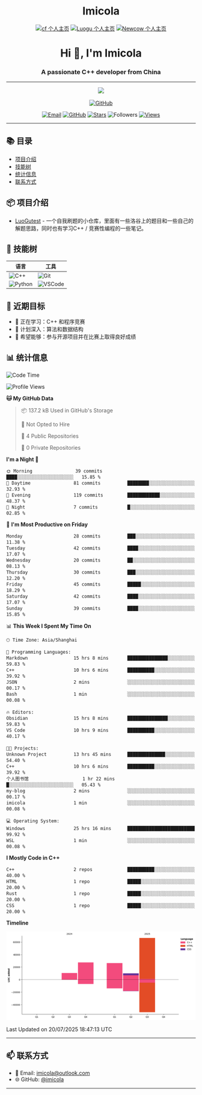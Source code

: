<h1 align="center">Imicola</h1>

<div align="center">

[![cf 个人主页](https://img.shields.io/badge/codeforces-imicola-yellow)](https://codeforces.com/profile/imicola)
[![Luogu 个人主页](https://img.shields.io/badge/Luogu-imicola-blue)](https://www.luogu.com.cn/user/1422275)
[![Newcow 个人主页](https://img.shields.io/badge/牛客-imicola-blue)](https://ac.nowcoder.com/acm/contest/profile/693475085)

</div>
<div align="center">
  
# Hi 👋, I'm Imicola

### A passionate C++ developer from China

---

<p align="center">
  <img src="https://readme-typing-svg.herokuapp.com/?lines=Learning+C%2B%2B+and+Competitive+Programming;First-year+Software+Engineering+Student&font=Fira%20Code&center=true&width=480&height=50">
</p>

<a href="https://github.com/imicola">
    <img src="https://img.shields.io/badge/GitHub-imicola-brightgreen" alt="GitHub"/>
</a>

<div align="center">

[![Email](https://img.shields.io/badge/-Email-c14438?style=flat&logo=Gmail&logoColor=white)](mailto:imicola@outlook.com)
[![GitHub](https://img.shields.io/badge/GitHub-imicola-brightgreen)](https://github.com/imicola)
[![Stars](https://img.shields.io/github/stars/imicola?color=fefb7b&logo=Github)](https://github.com/imicola)
![Followers](https://img.shields.io/github/followers/imicola?color=blue&logo=Github)
[![Views](https://komarev.com/ghpvc/?username=imicola&color=blue&style=flat)](https://github.com/imicola)

</div>

---

</div>

## 📚 目录
- [项目介绍](#项目介绍)
- [技能树](#技能树)
- [统计信息](#统计信息)
- [联系方式](#联系方式)

## 📦 项目介绍
- [LuoGutest](https://github.com/imicola/LuoGutest) - 一个自我刷题的小仓库，里面有一些洛谷上的题目和一些自己的解题思路，同时也有学习C++ / 竞赛性编程的一些笔记。

## 🚀 技能树
| 语言  | 工具 |
|-------|------|
| ![C++](https://img.shields.io/badge/-C++-00599C?style=flat&logo=c%2B%2B&logoColor=white) | ![Git](https://img.shields.io/badge/-Git-F05032?style=flat&logo=git&logoColor=white) |
| ![Python](https://img.shields.io/badge/-Python-3776AB?style=flat&logo=python&logoColor=white) | ![VSCode](https://img.shields.io/badge/-VSCode-007ACC?style=flat&logo=visual-studio-code&logoColor=white) |


## 🎯 近期目标

- 🔭 正在学习：C++ 和程序竞赛
- 🌱 计划深入：算法和数据结构
- 👯 希望能够：参与开源项目并在比赛上取得良好成绩

## 📊 统计信息
<!--START_SECTION:waka-->
![Code Time](http://img.shields.io/badge/Code%20Time-568%20hrs%2030%20mins-blue)

![Profile Views](http://img.shields.io/badge/Profile%20Views-0-blue)

**🐱 My GitHub Data** 

> 📦 137.2 kB Used in GitHub's Storage 
 > 
> 🚫 Not Opted to Hire
 > 
> 📜 4 Public Repositories 
 > 
> 🔑 0 Private Repositories 
 > 
**I'm a Night 🦉** 

```text
🌞 Morning                39 commits          ████░░░░░░░░░░░░░░░░░░░░░   15.85 % 
🌆 Daytime                81 commits          ████████░░░░░░░░░░░░░░░░░   32.93 % 
🌃 Evening                119 commits         ████████████░░░░░░░░░░░░░   48.37 % 
🌙 Night                  7 commits           █░░░░░░░░░░░░░░░░░░░░░░░░   02.85 % 
```
📅 **I'm Most Productive on Friday** 

```text
Monday                   28 commits          ███░░░░░░░░░░░░░░░░░░░░░░   11.38 % 
Tuesday                  42 commits          ████░░░░░░░░░░░░░░░░░░░░░   17.07 % 
Wednesday                20 commits          ██░░░░░░░░░░░░░░░░░░░░░░░   08.13 % 
Thursday                 30 commits          ███░░░░░░░░░░░░░░░░░░░░░░   12.20 % 
Friday                   45 commits          █████░░░░░░░░░░░░░░░░░░░░   18.29 % 
Saturday                 42 commits          ████░░░░░░░░░░░░░░░░░░░░░   17.07 % 
Sunday                   39 commits          ████░░░░░░░░░░░░░░░░░░░░░   15.85 % 
```


📊 **This Week I Spent My Time On** 

```text
🕑︎ Time Zone: Asia/Shanghai

💬 Programming Languages: 
Markdown                 15 hrs 8 mins       ███████████████░░░░░░░░░░   59.83 % 
C++                      10 hrs 6 mins       ██████████░░░░░░░░░░░░░░░   39.92 % 
JSON                     2 mins              ░░░░░░░░░░░░░░░░░░░░░░░░░   00.17 % 
Bash                     1 min               ░░░░░░░░░░░░░░░░░░░░░░░░░   00.08 % 

🔥 Editors: 
Obsidian                 15 hrs 8 mins       ███████████████░░░░░░░░░░   59.83 % 
VS Code                  10 hrs 9 mins       ██████████░░░░░░░░░░░░░░░   40.17 % 

🐱‍💻 Projects: 
Unknown Project          13 hrs 45 mins      ██████████████░░░░░░░░░░░   54.40 % 
C++                      10 hrs 6 mins       ██████████░░░░░░░░░░░░░░░   39.92 % 
个人图书馆                    1 hr 22 mins        █░░░░░░░░░░░░░░░░░░░░░░░░   05.43 % 
my-blog                  2 mins              ░░░░░░░░░░░░░░░░░░░░░░░░░   00.17 % 
imicola                  1 min               ░░░░░░░░░░░░░░░░░░░░░░░░░   00.08 % 

💻 Operating System: 
Windows                  25 hrs 16 mins      █████████████████████████   99.92 % 
WSL                      1 min               ░░░░░░░░░░░░░░░░░░░░░░░░░   00.08 % 
```

**I Mostly Code in C++** 

```text
C++                      2 repos             ██████████░░░░░░░░░░░░░░░   40.00 % 
HTML                     1 repo              █████░░░░░░░░░░░░░░░░░░░░   20.00 % 
Rust                     1 repo              █████░░░░░░░░░░░░░░░░░░░░   20.00 % 
CSS                      1 repo              █████░░░░░░░░░░░░░░░░░░░░   20.00 % 
```



**Timeline**

![Lines of Code chart](https://raw.githubusercontent.com/imicola/imicola/main/assets/bar_graph.png)


 Last Updated on 20/07/2025 18:47:13 UTC
<!--END_SECTION:waka-->

---

## 📫 联系方式

- 📧 Email: imicola@outlook.com
- 🌐 GitHub: [@imicola](https://github.com/imicola)

---